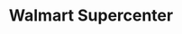 ---
title: "Walmart Supercenter"
url: /montgomery/walmart-supercenter-ann-street/
shop: supermarket
---